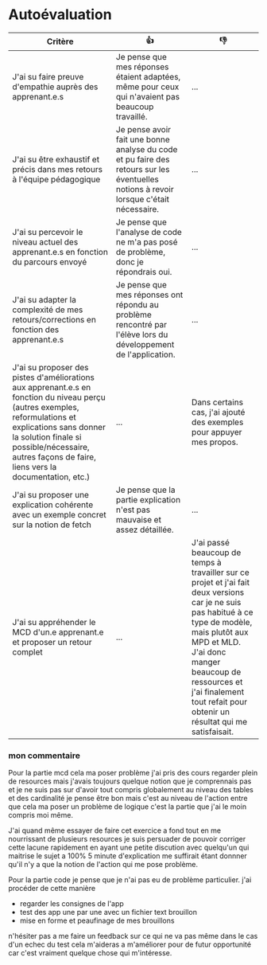 # Autoévaluation

| Critère | 👍 | 👎 |
| ---------------- | ---------------- | ---------------- | 
| J'ai su faire preuve d'empathie auprès des apprenant.e.s |Je pense que mes réponses étaient adaptées, même pour ceux qui n'avaient pas beaucoup travaillé. | ... |
| J'ai su être exhaustif et précis dans mes retours à l'équipe pédagogique | Je pense avoir fait une bonne analyse du code et pu faire des retours sur les éventuelles notions à revoir lorsque c'était nécessaire. | ... |
| J'ai su percevoir le niveau actuel des apprenant.e.s en fonction du parcours envoyé | Je pense que l'analyse de code ne m'a pas posé de problème, donc je répondrais oui. | ... |
| J'ai su adapter la complexité de mes retours/corrections en fonction des apprenant.e.s  |Je pense que mes réponses ont répondu au problème rencontré par l'élève lors du développement de l'application. | ... |
| J'ai su proposer des pistes d'améliorations aux apprenant.e.s en fonction du niveau perçu (autres exemples, reformulations et explications sans donner la solution finale si possible/nécessaire, autres façons de faire, liens vers la documentation, etc.) | ... | Dans certains cas, j'ai ajouté des exemples pour appuyer mes propos. |
| J'ai su proposer une explication cohérente avec un exemple concret sur la notion de fetch | Je pense que la partie explication n'est pas mauvaise et assez détaillée. | ... |
| J'ai su appréhender le MCD d'un.e apprenant.e et proposer un retour complet | ... | J'ai passé beaucoup de temps à travailler sur ce projet et j'ai fait deux versions car je ne suis pas habitué à ce type de modèle, mais plutôt aux MPD et MLD. J'ai donc manger beaucoup de ressources et j'ai finalement tout refait pour obtenir un résultat qui me satisfaisait. |

### mon commentaire
Pour la partie mcd cela ma poser problème j'ai pris des cours regarder plein de resources mais j'avais toujours quelque notion que je comprennais pas et je ne suis pas sur d'avoir tout compris globalement au niveau des tables et des cardinalité je pense être bon mais c'est au niveau de l'action entre que cela ma poser un problème de logique c'est la partie que j'ai le moin compris moi même.

J'ai quand même essayer de faire cet exercice a fond tout en me nourrissant de plusieurs resources je suis persuader de pouvoir corriger cette lacune rapidement en ayant une petite discution avec quelqu'un qui maitrise le sujet a 100% 5 minute d'explication me suffirait étant donnner qu'il n'y a que la notion de l'action qui me pose problème.

Pour la partie code je pense que je n'ai pas eu de problème particulier.
j'ai procéder de cette manière
* regarder les consignes de l'app
* test des app une par une avec un fichier text brouillon
* mise en forme et peaufinage de mes brouillons

n'hésiter pas a me faire un feedback sur ce qui ne va pas même dans le cas d'un echec du test cela m'aideras a m'améliorer pour de futur opportunité car c'est vraiment quelque chose qui m'intéresse.
